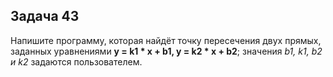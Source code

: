 ## Задача 43
Напишите программу, которая найдёт точку пересечения двух прямых, заданных уравнениями **y = k1 * x + b1, y = k2 * x + b2**; 
значения *b1, k1, b2 и k2* задаются пользователем.